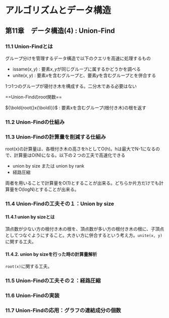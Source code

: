 # アルゴリズムとデータ構造

## 第11章　データ構造(4) : Union-Find

### 11.1 Union-Findとは

グループ分けを管理するデータ構造で以下のクエリを高速に処理するもの

- $\text{issame}(x, y)$ : 要素$x, y$が同じグループに属するかどうかを調べる
- $\text{unite}(x, y)$ : 要素$x$を含むグループと、要素$y$を含むグループとを併合する

1つ1つのグループが寝付き木を構成する。二分木である必要はない

==Union-Findのroot関数==

${\bold{root(}x{\bold)}}$ : 要素xを含むグループ(根付き木)の根を返す

### 11.2 Union-Findの仕組み

### 11.3 Union-Findの計算量を削減する仕組み

root(x)の計算量は、各根付き木の高さをhとしてO(h)。hは最大でN-1になるので、計算量はO(N)になる。以下の２つの工夫で高速化できる

- union by size または union by rank
- 経路圧縮

両者を用いることで計算量をO(1)とすることが出来る。どちらか片方だけでも計算量をO(logN)とすることが出来る。

### 11.4 Union-Findの工夫その１：Union by size

#### 11.4.1 union by sizeとは

頂点数が少ない方の根付き木の根を、頂点数が多い方の根付き木の根に、子頂点としてつなぐようにすること。大きい方に併合するという考え方。`unite(x, y)`に関する工夫。

#### 11.4.2. union by sizeを行った時の計算量解析

`root(x)`に関する工夫。

### 11.5 Union-Findの工夫その２：経路圧縮

### 11.6 Union-Findの実装

### 11.7 Union-Findの応用：グラフの連結成分の個数

